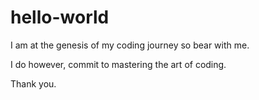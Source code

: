 # hello-world

I am at the genesis of my coding journey so bear with me. 

I do however, commit to mastering the art of coding. 

Thank you. 
